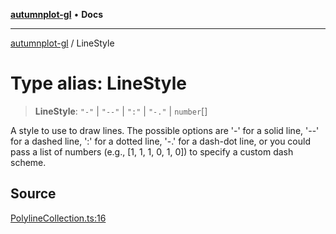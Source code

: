 [**autumnplot-gl**](../index.md) • **Docs**

***

[autumnplot-gl](../globals.md) / LineStyle

# Type alias: LineStyle

> **LineStyle**: `"-"` \| `"--"` \| `":"` \| `"-."` \| `number`[]

A style to use to draw lines. The possible options are '-' for a solid line, '--' for a dashed line, ':' for a
 dotted line, '-.' for a dash-dot line, or you could pass a list of numbers (e.g., [1, 1, 1, 0, 1, 0]) to
 specify a custom dash scheme.

## Source

[PolylineCollection.ts:16](https://github.com/tsupinie/autumnplot-gl/blob/f3c7a419dbb9b291dc2fc3e12d17fe6bae8ddba4/src/PolylineCollection.ts#L16)
